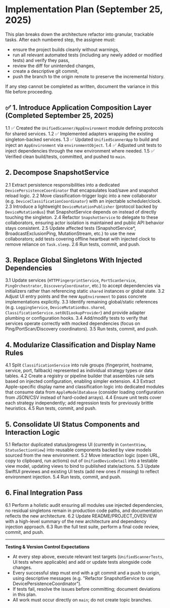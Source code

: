 # Implementation Plan (September 25, 2025)

This plan breaks down the architecture refactor into granular, trackable tasks. After each numbered step, the assignee must:

- ensure the project builds cleanly without warnings,
- run all relevant automated tests (including any newly added or modified tests) and verify they pass,
- review the diff for unintended changes,
- create a descriptive git commit,
- push the branch to the origin remote to preserve the incremental history.

If any step cannot be completed as written, document the variance in this file before proceeding.

## ✅ 1. Introduce Application Composition Layer (Completed September 25, 2025)
1.1 ✅ Created the `UnifiedScanner/AppEnvironment` module defining protocols for shared services.
1.2 ✅ Implemented adapters wrapping the existing singleton-backed services.
1.3 ✅ Updated `UnifiedScannerApp` to build and inject an `AppEnvironment` via `environmentObject`.
1.4 ✅ Adjusted unit tests to inject dependencies through the new environment where needed.
1.5 ✅ Verified clean build/tests, committed, and pushed to `main`.

## 2. Decompose SnapshotService
2.1 Extract persistence responsibilities into a dedicated `DevicePersistenceCoordinator` that encapsulates load/save and snapshot reload logic.
2.2 Move classification-trigger logic into a new collaborator (e.g. `DeviceClassificationCoordinator`) with an injectable scheduler/clock.
2.3 Introduce a lightweight `DeviceMutationPublisher` (protocol backed by `DeviceMutationBus`) that SnapshotService depends on instead of directly touching the singleton.
2.4 Refactor `SnapshotService` to delegate to these collaborators, ensuring actor isolation is maintained and public API behavior stays consistent.
2.5 Update affected tests (SnapshotService*, BroadcastExclusionPing, MutationStream, etc.) to use the new collaborators; add tests covering offline heartbeat with injected clock to remove reliance on `Task.sleep`.
2.6 Run tests, commit, and push.

## 3. Replace Global Singletons With Injected Dependencies
3.1 Update services (`HTTPFingerprintService`, `PortScanService`, `PingOrchestrator`, `DiscoveryCoordinator`, etc.) to accept dependencies via initializers rather than referencing static `shared` instances or global state.
3.2 Adjust UI entry points and the new `AppEnvironment` to pass concrete implementations explicitly.
3.3 Identify remaining global/static references (e.g. `LoggingService`, `DeviceMutationBus.shared`, `ClassificationService.setOUILookupProvider`) and provide adapter plumbing or configuration hooks.
3.4 Add/modify tests to verify that services operate correctly with mocked dependencies (focus on Ping/PortScan/Discovery coordinators).
3.5 Run tests, commit, and push.

## 4. Modularize Classification and Display Name Rules
4.1 Split `ClassificationService` into rule groups (fingerprint, hostname, service, port, fallback) represented as individual strategy types or data tables.
4.2 Create a registry or pipeline builder that assembles rule sets based on injected configuration, enabling simpler extension.
4.3 Extract Apple-specific display name and classification logic into dedicated modules that consume data from `AppleModelDatabase` (consider loading configuration from JSON/CSV instead of hard-coded arrays).
4.4 Ensure unit tests cover each strategy independently; add regression tests for previously brittle heuristics.
4.5 Run tests, commit, and push.

## 5. Consolidate UI Status Components and Interaction Logic
5.1 Refactor duplicated status/progress UI (currently in `ContentView`, `StatusSectionView`) into reusable components backed by view models sourced from the new environment.
5.2 Move interaction logic (open URL, copy to clipboard, run actions) out of `UnifiedDeviceDetail` into a testable view model, updating views to bind to published state/actions.
5.3 Update SwiftUI previews and existing UI tests (add new ones if missing) to reflect environment injection.
5.4 Run tests, commit, and push.

## 6. Final Integration Pass
6.1 Perform a holistic audit ensuring all modules use injected dependencies, no residual singletons remain in production code paths, and documentation reflects the new architecture.
6.2 Update README/PROJECT_OVERVIEW with a high-level summary of the new architecture and dependency injection approach.
6.3 Run the full test suite, perform a final code review, commit, and push.

---

**Testing & Version Control Expectations**
- At every step above, execute relevant test targets (`UnifiedScannerTests`, UI tests where applicable) and add or update tests alongside code changes.
- Every successful step must end with a git commit and a push to origin, using descriptive messages (e.g. "Refactor SnapshotService to use DevicePersistenceCoordinator").
- If tests fail, resolve the issues before committing; document deviations in this plan.
- All work must occur directly on `main`; do not create topic branches.
